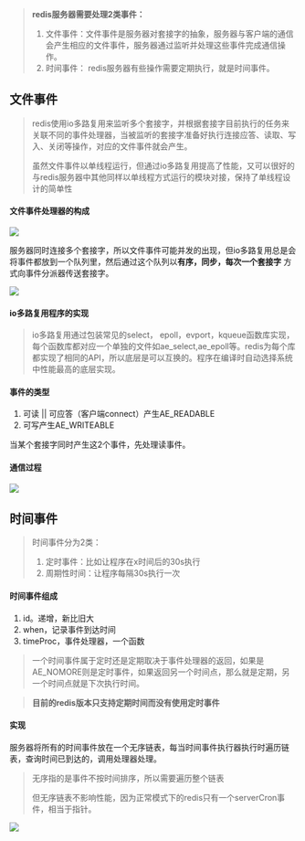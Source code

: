 > **redis服务器需要处理2类事件：**
>
> 1. 文件事件：文件事件是服务器对套接字的抽象，服务器与客户端的通信会产生相应的文件事件，服务器通过监听并处理这些事件完成通信操作。
> 2. 时间事件： redis服务器有些操作需要定期执行，就是时间事件。

## 文件事件

> redis使用io多路复用来监听多个套接字，并根据套接字目前执行的任务来关联不同的事件处理器，当被监听的套接字准备好执行连接应答、读取、写入、关闭等操作，对应的文件事件就会产生。
>
> 虽然文件事件以单线程运行，但通过io多路复用提高了性能，又可以很好的与redis服务器中其他同样以单线程方式运行的模块对接，保持了单线程设计的简单性

#### 文件事件处理器的构成

![](https://upload-images.jianshu.io/upload_images/15199742-1c852f9eab98cbfd.png?imageMogr2/auto-orient/strip%7CimageView2/2/w/1240)



服务器同时连接多个套接字，所以文件事件可能并发的出现，但io多路复用总是会将事件都放到一个队列里，然后通过这个队列以**有序，同步，每次一个套接字** 方式向事件分派器传送套接字。

![](https://upload-images.jianshu.io/upload_images/15199742-4a191aee3d5ffee3.png?imageMogr2/auto-orient/strip%7CimageView2/2/w/1240)

#### io多路复用程序的实现

>  io多路复用通过包装常见的select， epoll，evport，kqueue函数库实现，每个函数库都对应一个单独的文件如ae_select,ae_epoll等。redis为每个库都实现了相同的API，所以底层是可以互换的。程序在编译时自动选择系统中性能最高的底层实现。

#### 事件的类型

1. 可读 || 可应答（客户端connect）产生AE_READABLE
2. 可写产生AE_WRITEABLE

当某个套接字同时产生这2个事件，先处理读事件。

#### 通信过程

![](https://upload-images.jianshu.io/upload_images/15199742-ff75a4f022010dc9.png?imageMogr2/auto-orient/strip%7CimageView2/2/w/1240)



## 时间事件

> 时间事件分为2类：
>
> 1. 定时事件：比如让程序在x时间后的30s执行
> 2. 周期性时间：让程序每隔30s执行一次

#### 时间事件组成

1. id。递增，新比旧大
2. when，记录事件到达时间
3. timeProc，事件处理器，一个函数

> 一个时间事件属于定时还是定期取决于事件处理器的返回，如果是AE_NOMORE则是定时事件，如果返回另一个时间点，那么就是定期，另一个时间点就是下次执行时间。

> **目前的redis版本只支持定期时间而没有使用定时事件**

#### 实现

服务器将所有的时间事件放在一个无序链表，每当时间事件执行器执行时遍历链表，查询时间已到达的，调用处理器处理。

> 无序指的是事件不按时间排序，所以需要遍历整个链表
>
> 但无序链表不影响性能，因为正常模式下的redis只有一个serverCron事件，相当于指针。

![](https://upload-images.jianshu.io/upload_images/15199742-0b64c74a751c8235.png?imageMogr2/auto-orient/strip%7CimageView2/2/w/1240)


